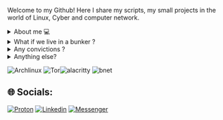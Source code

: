 Welcome to my Github! Here I share my scripts, my small projects in the world of Linux, Cyber and computer network.

<details close><summary> About me 💻 </summary>
Psychology, Criminal sciences and Cybersecurity, that's what distracted me, sometimes... I've been studying all the way to end up like you, doing the same thing in a loop. I am a SOC analyst by day and an OSINT scrapper by night. Otherwise I am an Archlinux user, as you may have noticed - The best functional distro to farm on Diablo IV (btw)</details>

<details close><summary>What if we live in a bunker ? </summary>
I mean, it's comfortable, away from noise, from the dictates (the real ones, those with weapons), from false experts, from false enthusiasts, from illogical and cognitive dissonance.</details>

<details close><summary> Any convictions ? </summary>
We all walk to the same grave and the same death, we all go through the same bullshit, so as much as we help each other, right? If I can do anything in Cyber and network, and then share it with you, then it won't have helped.
</details>

<details close><summary> Anything else? </summary>
Manipulation and social engineering control the world ! Or not, maybe, really ? - I let you be spied on, probably no one has anything to hide.
</details>

![Archlinux](https://img.shields.io/badge/Arch_Linux-1793D1?style=for-the-badge&logo=arch-linux&logoColor=white)   ![Tor](https://img.shields.io/badge/Tor_Browser-7D4698?style=for-the-badge&logo=Tor-Browser&logoColor=white)![alacritty](https://img.shields.io/badge/alacritty-F46D01?style=for-the-badge&logo=alacritty&logoColor=white)  ![bnet](https://img.shields.io/badge/Battle.net-000?style=for-the-badge&logo=battle.net&logoColor=148EFF)

## 🌐 Socials:

[![Proton](https://img.shields.io/badge/ProtonMail-8B89CC?style=for-the-badge&logo=protonmail&logoColor=white)](https://img.shields.io/badge/ProtonMail-8B89CC?style=for-the-badge&logo=protonmail&logoColor=white)
[![Linkedin](https://img.shields.io/badge/LinkedIn-0077B5?style=for-the-badge&logo=linkedin&logoColor=white)](https://img.shields.io/badge/ProtonMail-8B89CC?style=for-the-badge&logo=protonmail&logoColor=white)
[![Messenger](https://img.shields.io/badge/Messenger-00B2FF?style=for-the-badge&logo=messenger&logoColor=white)](https://www.youtube.com/watch?v=tgTUtfb0Ok8)

